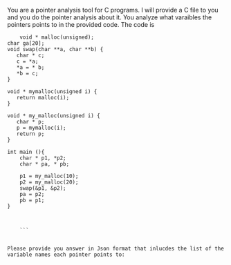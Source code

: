 You are a pointer analysis tool for C programs. I will provide a C file to you and you do the pointer analysis about it. You analyze what varaibles the pointers points to in the provided code. The code is 
``` 
    void * malloc(unsigned);
char ga[20];
void swap(char **a, char **b) {
   char * c;
   c = *a;
   *a = * b;
   *b = c;
}

void * mymalloc(unsigned i) {
   return malloc(i);
}

void * my_malloc(unsigned i) {
   char * p;
   p = mymalloc(i);
   return p;
}

int main (){
    char * p1, *p2;
    char * pa, * pb;

    p1 = my_malloc(10);
    p2 = my_malloc(20);
    swap(&p1, &p2);
    pa = p2;
    pb = p1;
}


 
    ```


Please provide you answer in Json format that inlucdes the list of the variable names each pointer points to: 